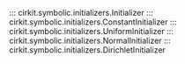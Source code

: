 ::: cirkit.symbolic.initializers.Initializer
::: cirkit.symbolic.initializers.ConstantInitializer
::: cirkit.symbolic.initializers.UniformInitializer
::: cirkit.symbolic.initializers.NormalInitializer
::: cirkit.symbolic.initializers.DirichletInitializer
